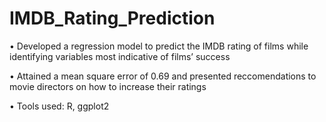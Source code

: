 # IMDB_Rating_Prediction

•	Developed a regression model to predict the IMDB rating of films while identifying variables most indicative of films’ success

•	Attained a mean square error of 0.69 and presented reccomendations to movie directors on how to increase their ratings 

•	Tools used: R, ggplot2
